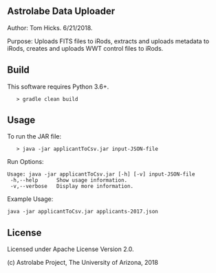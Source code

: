 ## Astrolabe Data Uploader

Author: Tom Hicks. 6/21/2018.

Purpose: Uploads FITS files to iRods, extracts and uploads metadata to iRods, creates and uploads WWT control files to iRods.

## Build

This software requires Python 3.6+.

```
   > gradle clean build
```

## Usage

To run the JAR file:

```
   > java -jar applicantToCsv.jar input-JSON-file
```

Run Options:

```
Usage: java -jar applicantToCsv.jar [-h] [-v] input-JSON-file
 -h,--help      Show usage information.
 -v,--verbose   Display more information.
```

Example Usage:

```
java -jar applicantToCsv.jar applicants-2017.json
```

## License

Licensed under Apache License Version 2.0.

(c) Astrolabe Project, The University of Arizona, 2018
